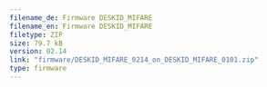 ```yaml
---
filename_de: Firmware DESKID_MIFARE
filename_en: Firmware DESKID_MIFARE
filetype: ZIP
size: 79.7 kB
version: 02.14
link: "firmware/DESKID_MIFARE_0214_on_DESKID_MIFARE_0101.zip"
type: firmware
---
```

